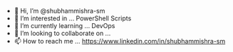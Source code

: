 - 👋 Hi, I’m @shubhammishra-sm
- 👀 I’m interested in ... PowerShell Scripts
- 🌱 I’m currently learning ... DevOps
- 💞️ I’m looking to collaborate on ...
- 📫 How to reach me ... https://www.linkedin.com/in/shubhammishra-sm

<!---
shubhammishra-sm/shubhammishra-sm is a ✨ special ✨ repository because its `README.md` (this file) appears on your GitHub profile.
You can click the Preview link to take a look at your changes.
--->
